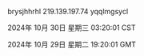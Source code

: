 brysjhhrhl 219.139.197.74 yqqlmgsycl

2024年 10月 30日 星期三 03:20:01 CST

2024年 10月 29日 星期二 19:20:01 GMT
